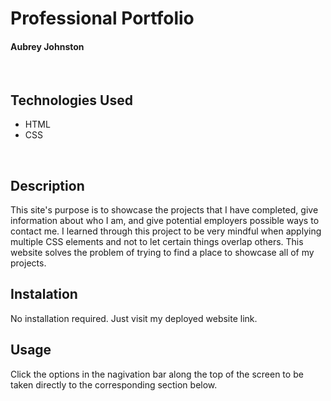 # Professional Portfolio
#### Aubrey Johnston
<br>

## Technologies Used
<ul>
    <li>HTML</li>
    <li>CSS</li>
</ul>    

<br>

## Description
This site's purpose is to showcase the projects that I have completed, give information about who I am, and give potential employers possible ways to contact me. I learned through this project to be very mindful when applying multiple CSS elements and not to let certain things overlap others. This website solves the problem of trying to find a place to showcase all of my projects. 
<br>


## Instalation
No installation required. Just visit my deployed website link.
<br>

## Usage
Click the options in the nagivation bar along the top of the screen to be taken directly to the corresponding section below. 
